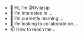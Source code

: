 - 👋 Hi, I’m @Ovijestp
- 👀 I’m interested in ...
- 🌱 I’m currently learning ...
- 💞️ I’m looking to collaborate on ...
- 📫 How to reach me ...

<!---
Ovijestp/Ovijestp is a ✨ special ✨ repository because its `README.md` (this file) appears on your GitHub profile.
You can click the Preview link to take a look at your changes.
--->
